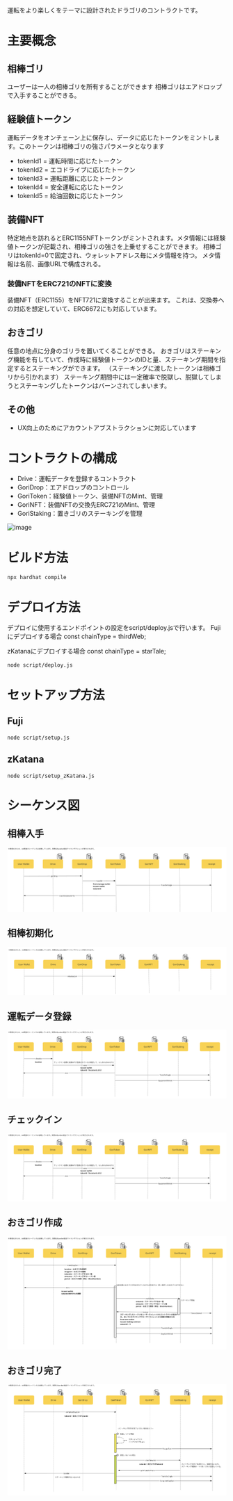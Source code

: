 運転をより楽しくをテーマに設計されたドラゴリのコントラクトです。

# 主要概念

## 相棒ゴリ
 ユーザーは一人の相棒ゴリを所有することができます
 相棒ゴリはエアドロップで入手することができる。

## 経験値トークン
運転データをオンチェーン上に保存し、データに応じたトークンをミントします。このトークンは相棒ゴリの強さパラメータとなります
- tokenId1 = 運転時間に応じたトークン
- tokenId2 = エコドライブに応じたトークン
- tokenId3 = 運転距離に応じたトークン
- tokenId4 = 安全運転に応じたトークン
- tokenId5 = 給油回数に応じたトークン

## 装備NFT
特定地点を訪れるとERC1155NFTトークンがミントされます。メタ情報には経験値トークンが記載され、相棒ゴリの強さを上乗せすることができます。
相棒ゴリはtokenId=0で固定され、ウォレットアドレス毎にメタ情報を持つ。
メタ情報は名前、画像URLで構成される。

### 装備NFTをERC721のNFTに変換
装備NFT（ERC1155）をNFT721に変換することが出来ます。
これは、交換券への対応を想定していて、ERC6672にも対応しています。

## おきゴリ
任意の地点に分身のゴリラを置いてくることができる。
おきゴリはステーキング機能を有していて、作成時に経験値トークンのIDと量、ステーキング期間を指定するとステーキングができます。
（ステーキングに渡したトークンは相棒ゴリから引かれます）
ステーキング期間中には一定確率で脱獄し、脱獄してしまうとステーキングしたトークンはバーンされてしまいます。

## その他
- UX向上のためにアカウントアブストラクションに対応しています

# コントラクトの構成
- Drive：運転データを登録するコントラクト
- GoriDrop：エアドロップのコントロール
- GoriToken：経験値トークン、装備NFTのMint、管理
- GoriNFT：装備NFTの交換先ERC721のMint、管理
- GoriStaking：置きゴリのステーキングを管理

<img width="662" alt="image" src="https://github.com/mossan-ultra/DrivingGorilla/assets/95908731/1950a279-1934-4bd0-93b5-056637c8b0f0">


# ビルド方法
```
npx hardhat compile
```

# デプロイ方法
デプロイに使用するエンドポイントの設定をscript/deploy.jsで行います。
Fujiにデプロイする場合
const chainType = thirdWeb;

zKatanaにデプロイする場合
const chainType = starTale;

```
node script/deploy.js
```

# セットアップ方法
## Fuji
```
node script/setup.js
```

## zKatana
```
node script/setup_zKatana.js
```

# シーケンス図
##  相棒入手
![Positive Gorilla](/contract/doc/goridrop.png) 

##  相棒初期化
![Positive Gorilla](/contract/doc/initgori.png) 

##  運転データ登録
![Positive Gorilla](/contract/doc/checkin.png) 

##  チェックイン
![Positive Gorilla](/contract/doc/checkin.png) 

##  おきゴリ作成
![Positive Gorilla](/contract/doc/makeStayGori.png) 

##  おきゴリ完了
![Positive Gorilla](/contract/doc/completeStayGori.png) 

